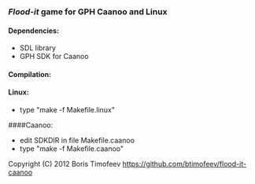 ### _Flood-it_ game for GPH Caanoo and Linux

#### Dependencies:

- SDL library
- GPH SDK for Caanoo

#### Compilation:

#### Linux:
- type "make -f Makefile.linux"
    
####Caanoo:
- edit SDKDIR in file Makefile.caanoo
- type "make -f Makefile.caanoo"     

Copyright (C) 2012 Boris Timofeev https://github.com/btimofeev/flood-it-caanoo
